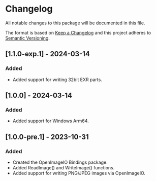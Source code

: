 # Changelog
All notable changes to this package will be documented in this file.

The format is based on [Keep a Changelog](https://keepachangelog.com/en/1.0.0/)
and this project adheres to [Semantic Versioning](https://semver.org/spec/v2.0.0.html).

## [1.1.0-exp.1] - 2024-03-14
### Added
- Added support for writing 32bit EXR parts.

## [1.0.0] - 2024-03-14
### Added
- Added support for Windows Arm64.

## [1.0.0-pre.1] - 2023-10-31
### Added
- Created the OpenImageIO Bindings package.
- Added ReadImage() and WriteImage() functions.
- Added support for writing PNG/JPEG images via OpenImageIO.
